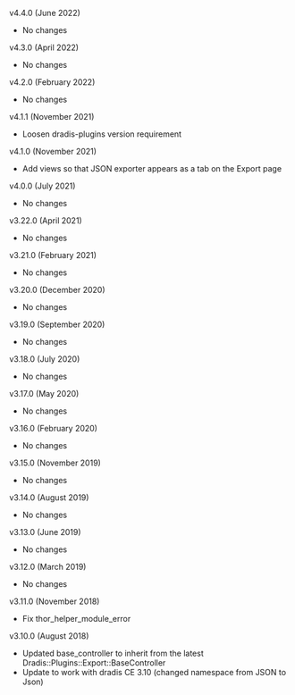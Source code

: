v4.4.0 (June 2022)
  - No changes

v4.3.0 (April 2022)
  - No changes

v4.2.0 (February 2022)
  - No changes

v4.1.1 (November 2021)
  - Loosen dradis-plugins version requirement

v4.1.0 (November 2021)
  - Add views so that JSON exporter appears as a tab on the Export page

v4.0.0 (July 2021)
  - No changes

v3.22.0 (April 2021)
  - No changes

v3.21.0 (February 2021)
  - No changes

v3.20.0 (December 2020)
  - No changes

v3.19.0 (September 2020)
  - No changes

v3.18.0 (July 2020)
  - No changes

v3.17.0 (May 2020)
  - No changes

v3.16.0 (February 2020)
  - No changes

v3.15.0 (November 2019)
  - No changes

v3.14.0 (August 2019)
  - No changes

v3.13.0 (June 2019)
  - No changes

v3.12.0 (March 2019)
  - No changes

v3.11.0 (November 2018)
  - Fix thor_helper_module_error

v3.10.0 (August 2018)
  - Updated base_controller to inherit from the latest Dradis::Plugins::Export::BaseController
  - Update to work with dradis CE 3.10 (changed namespace from JSON to Json)
